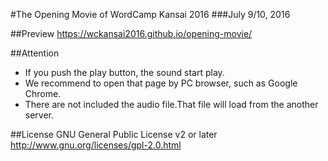 #The Opening Movie of WordCamp Kansai 2016
###July 9/10, 2016

##Preview
https://wckansai2016.github.io/opening-movie/

##Attention
* If you push the play button, the sound start play.  
* We recommend to open that page by PC browser, such as Google Chrome.
* There are not included the audio file.That file will load from the another server.

##License
GNU General Public License v2 or later  
http://www.gnu.org/licenses/gpl-2.0.html